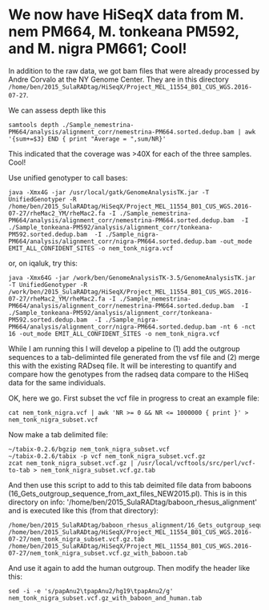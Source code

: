 # We now have HiSeqX data from M. nem PM664, M. tonkeana PM592, and M. nigra PM661; Cool!

In addition to the raw data, we got bam files that were already processed by Andre Corvalo at the NY Genome Center.  They are in this directory `/home/ben/2015_SulaRADtag/HiSeqX/Project_MEL_11554_B01_CUS_WGS.2016-07-27`.

We can assess depth like this
```
samtools depth ./Sample_nemestrina-PM664/analysis/alignment_corr/nemestrina-PM664.sorted.dedup.bam | awk '{sum+=$3} END { print "Average = ",sum/NR}'
```

This indicated that the coverage was >40X for each of the three samples.  Cool!

Use unified genotyper to call bases:
```
java -Xmx4G -jar /usr/local/gatk/GenomeAnalysisTK.jar -T UnifiedGenotyper -R /home/ben/2015_SulaRADtag/HiSeqX/Project_MEL_11554_B01_CUS_WGS.2016-07-27/rheMac2_YM/rheMac2.fa -I ./Sample_nemestrina-PM664/analysis/alignment_corr/nemestrina-PM664.sorted.dedup.bam  -I ./Sample_tonkeana-PM592/analysis/alignment_corr/tonkeana-PM592.sorted.dedup.bam  -I ./Sample_nigra-PM664/analysis/alignment_corr/nigra-PM664.sorted.dedup.bam -out_mode EMIT_ALL_CONFIDENT_SITES -o nem_tonk_nigra.vcf
```
or, on iqaluk, try this:

```
java -Xmx64G -jar /work/ben/GenomeAnalysisTK-3.5/GenomeAnalysisTK.jar -T UnifiedGenotyper -R /work/ben/2015_SulaRADtag/HiSeqX/Project_MEL_11554_B01_CUS_WGS.2016-07-27/rheMac2_YM/rheMac2.fa -I ./Sample_nemestrina-PM664/analysis/alignment_corr/nemestrina-PM664.sorted.dedup.bam  -I ./Sample_tonkeana-PM592/analysis/alignment_corr/tonkeana-PM592.sorted.dedup.bam  -I ./Sample_nigra-PM664/analysis/alignment_corr/nigra-PM664.sorted.dedup.bam -nt 6 -nct 16 -out_mode EMIT_ALL_CONFIDENT_SITES -o nem_tonk_nigra.vcf
```

While I am running this I will develop a pipeline to (1) add the outgroup sequences to a tab-deliminted file generated from the vsf file and (2) merge this with the existing RADseq file.  It will be interesting to quantify and compare how the genotypes from the radseq data compare to the HiSeq data for the same individuals.

OK, here we go.  First subset the vcf file in progress to creat an example file:
```
cat nem_tonk_nigra.vcf | awk 'NR >= 0 && NR <= 1000000 { print }' > nem_tonk_nigra_subset.vcf
```

Now make a tab delimited file:
```
~/tabix-0.2.6/bgzip nem_tonk_nigra_subset.vcf
~/tabix-0.2.6/tabix -p vcf nem_tonk_nigra_subset.vcf.gz
zcat nem_tonk_nigra_subset.vcf.gz | /usr/local/vcftools/src/perl/vcf-to-tab > nem_tonk_nigra_subset.vcf.gz.tab
```
And then use this script to add to this tab deimited file data from baboons (16_Gets_outgroup_sequence_from_axt_files_NEW2015.pl). This is in this directory on info: '/home/ben/2015_SulaRADtag/baboon_rhesus_alignment' and is executed like this (from that directory):
```
/home/ben/2015_SulaRADtag/baboon_rhesus_alignment/16_Gets_outgroup_sequence_from_axt_files_NEW2015.pl /home/ben/2015_SulaRADtag/HiSeqX/Project_MEL_11554_B01_CUS_WGS.2016-07-27/nem_tonk_nigra_subset.vcf.gz.tab /home/ben/2015_SulaRADtag/HiSeqX/Project_MEL_11554_B01_CUS_WGS.2016-07-27/nem_tonk_nigra_subset.vcf.gz_with_baboon.tab
```
And use it again to add the human outgroup.  Then modify the header like this:
```
sed -i -e 's/papAnu2\tpapAnu2/hg19\tpapAnu2/g' nem_tonk_nigra_subset.vcf.gz_with_baboon_and_human.tab
```
